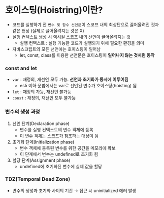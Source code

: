 # 호이스팅(Hoistring)이란?

- 코드를 실행하기 전 `변수 및 함수 선언문`이 스코프 내의 최상단으로 끌어올려진 것과 같은 현상 (실제로 끌어올려지는 것은 X)
- 실행 컨텍스트 생성 시 렉시컬 스코프 내의 선언이 끌어올려지는 것
    - 실행 컨텍스트 : 실행 가능한 코드가 실행되기 위해 필요한 환경을 의미
- 자바스크립트의 모든 선언에는 호이스팅이 일어남
    - let, const, class를 이용한 선언문은 호이스팅이 **일어나지 않는 것처럼 동작**

### const and let

- `var` : 재정의, 재선언 모두 가능. **선언과 초기화가 동시에 이루어짐**
    - es5 이하 문법에서는 var로 선언된 변수가 호이스팅(hoisting) 됨
- `let` : 재정의 가능, 재선언 불가능
- `const` : 재정의, 재선언 모두 불가능

### 변수의 생성 과정

1. 선언 단계(Declaration phase)
    - 변수를 실행 컨텍스트의 변수 객체에 등록
    - 이 변수 객체는 스코프가 참조하는 대상이 됨
2. 초기화 단계(Initialization phase)
    - 변수 객체에 등록된 변수를 위한 공간을 메모리에 확보
    - 이 단계에서 변수는 undefined로 초기화 됨
3. 할당 단계(Assignment phase)
    - undefined에 초기화된 변수에 실제 값을 할당

### TDZ(Temporal Dead Zone)

- 변수의 생성과 초기화 사이의 기간 → 접근 시 uninitialized 에러 발생
